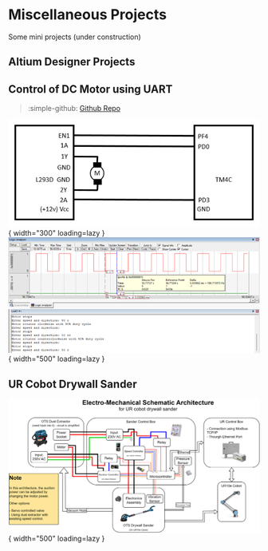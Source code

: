 # Miscellaneous Projects
Some mini projects (under construction)

## Altium Designer Projects

## Control of DC Motor using UART

> :simple-github: [Github Repo](https://github.com/tejaswisam/embedded_projects/blob/main/uart_motor_control.c)

![motor_control](assets/motor_control.png){ width="300" loading=lazy } ![uart](assets/uart.png){ width="500" loading=lazy }

## UR Cobot Drywall Sander
![sander](assets/Sander-Electro-Mechanical.png){ width="500" loading=lazy }

